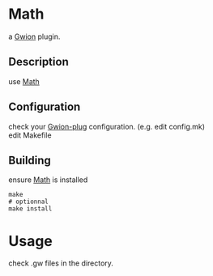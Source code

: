# Math
  a [Gwion](https://github.com/fennecdjay/Gwion) plugin.  
## Description
use [Math](https://github.com/.../Math)
## Configuration
check your [Gwion-plug](https://github.com/fennecdjay/Gwion-plug) configuration. (e.g. edit config.mk)  
edit Makefile
## Building
ensure [Math](https://github.com/.../Math) is installed
```
make
# optionnal
make install
```
# Usage
check .gw files in the directory.
